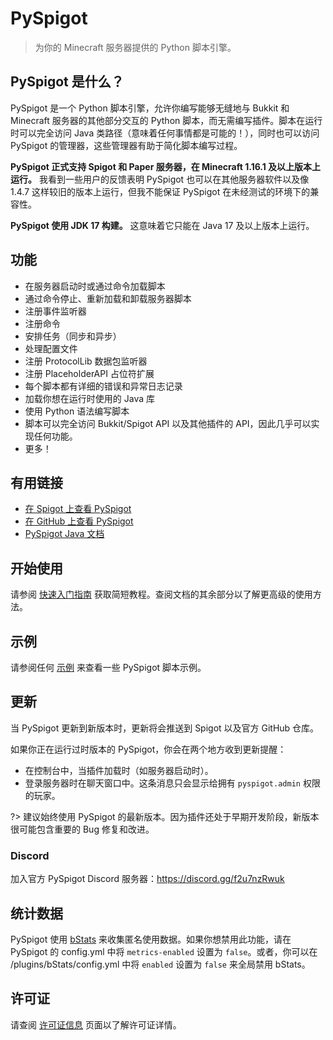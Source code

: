# PySpigot

> 为你的 Minecraft 服务器提供的 Python 脚本引擎。

## PySpigot 是什么？

PySpigot 是一个 Python 脚本引擎，允许你编写能够无缝地与 Bukkit 和 Minecraft 服务器的其他部分交互的 Python 脚本，而无需编写插件。脚本在运行时可以完全访问 Java 类路径（意味着任何事情都是可能的！），同时也可以访问 PySpigot 的管理器，这些管理器有助于简化脚本编写过程。

**PySpigot 正式支持 Spigot 和 Paper 服务器，在 Minecraft 1.16.1 及以上版本上运行。** 我看到一些用户的反馈表明 PySpigot 也可以在其他服务器软件以及像 1.4.7 这样较旧的版本上运行，但我不能保证 PySpigot 在未经测试的环境下的兼容性。

**PySpigot 使用 JDK 17 构建。** 这意味着它只能在 Java 17 及以上版本上运行。

## 功能

- 在服务器启动时或通过命令加载脚本
- 通过命令停止、重新加载和卸载服务器脚本
- 注册事件监听器
- 注册命令
- 安排任务（同步和异步）
- 处理配置文件
- 注册 ProtocolLib 数据包监听器
- 注册 PlaceholderAPI 占位符扩展
- 每个脚本都有详细的错误和异常日志记录
- 加载你想在运行时使用的 Java 库
- 使用 Python 语法编写脚本
- 脚本可以完全访问 Bukkit/Spigot API 以及其他插件的 API，因此几乎可以实现任何功能。
- 更多！

## 有用链接

- [在 Spigot 上查看 PySpigot](https://www.spigotmc.org/resources/pyspigot.111006/)
- [在 GitHub 上查看 PySpigot](https://github.com/magicmq/pyspigot)
- [PySpigot Java 文档](https://javadocs.magicmq.dev/pyspigot/)

## 开始使用

请参阅 [快速入门指南](quickstart.md) 获取简短教程。查阅文档的其余部分以了解更高级的使用方法。

## 示例

请参阅任何 [示例](examples.md) 来查看一些 PySpigot 脚本示例。

## 更新

当 PySpigot 更新到新版本时，更新将会推送到 Spigot 以及官方 GitHub 仓库。

如果你正在运行过时版本的 PySpigot，你会在两个地方收到更新提醒：

- 在控制台中，当插件加载时（如服务器启动时）。
- 登录服务器时在聊天窗口中。这条消息只会显示给拥有 `pyspigot.admin` 权限的玩家。

?> 建议始终使用 PySpigot 的最新版本。因为插件还处于早期开发阶段，新版本很可能包含重要的 Bug 修复和改进。

### Discord

加入官方 PySpigot Discord 服务器：https://discord.gg/f2u7nzRwuk

## 统计数据

PySpigot 使用 [bStats](https://bstats.org/) 来收集匿名使用数据。如果你想禁用此功能，请在 PySpigot 的 config.yml 中将 `metrics-enabled` 设置为 `false`。或者，你可以在 /plugins/bStats/config.yml 中将 `enabled` 设置为 `false` 来全局禁用 bStats。

## 许可证

请查阅 [许可证信息](#license.md) 页面以了解许可证详情。
